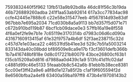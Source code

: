 7593832440f5f962
13fb513a9b92bd8a
46dc81f56c3b19da
46b726889260adba
241f1aa53ab92614
617a3cc77834ac98
ccfe42445e7888c6
c22e58e315477eeb
4f567814d93e83df
967bbb7e695a2034
71cd030b8a5a9113
bb7d357f5d071e71
c672b910bd119b87
6bcf1cb09dace0e3
57ffb16a19e8f558
4f6a0ef2fe9e7b1e
7c65119e3170314b
d7983c06d6cd090a
43167160913415af
61e32f9757a4b6df
52f3ae238715c32d
c457d7e1e03aca22
c46531fd5b41ee3d
529c7b5fa5003214
833143da40c08bdd
bf89509e8ca9e17b
f3cf3601defb366b
1b7a416748bf818e
0d8c017221b80079
43bce26800cf63b1
f35cb15209a0d816
d7988aa0d439c1a9
513fc41d1fc02daf
c4881d99c46e5133
5feaab0b8c542a6b
81ebb1b38ece8381
5cc00ef3ff42a9e6
a8f8d1e127a85f2b
c1af19f605594f2d
8e6560bfba2a4ef8
63400a59ba197ff8
473b4e19708143b2
